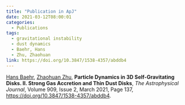 ```yaml
---
title: "Publication in ApJ"
date: 2021-03-12T08:00:01
categories:
  - Publications
tags:
  - gravitational instability
  - dust dynamics
  - Baehr, Hans
  - Zhu, Zhaohuan
link: https://doi.org/10.3847/1538-4357/abddb4
---
```


[Hans Baehr](/team/baehr-hans), [Zhaohuan Zhu](/team/zhu-zhaohuan), **Particle Dynamics in 3D Self-Gravitating Disks. II. Strong Gas Accretion and Thin Dust Disks**, *The Astrophysical Journal*, Volume 909, Issue 2, March 2021, Page 137, https://doi.org/10.3847/1538-4357/abddb4.